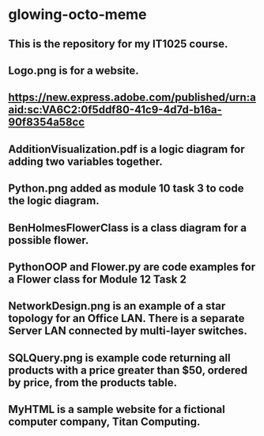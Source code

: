 # glowing-octo-meme
## This is the repository for my IT1025 course.
## Logo.png is for a website.
## https://new.express.adobe.com/published/urn:aaid:sc:VA6C2:0f5ddf80-41c9-4d7d-b16a-90f8354a58cc
## AdditionVisualization.pdf is a logic diagram for adding two variables together.
## Python.png added as module 10 task 3 to code the logic diagram.
## BenHolmesFlowerClass is a class diagram for a possible flower.
## PythonOOP and Flower.py are code examples for a Flower class for Module 12 Task 2
## NetworkDesign.png is an example of a star topology for an Office LAN. There is a separate Server LAN connected by multi-layer switches. 
## SQLQuery.png is example code returning all products with a price greater than $50, ordered by price, from the products table.
## MyHTML is a sample website for a fictional computer company, Titan Computing. 
